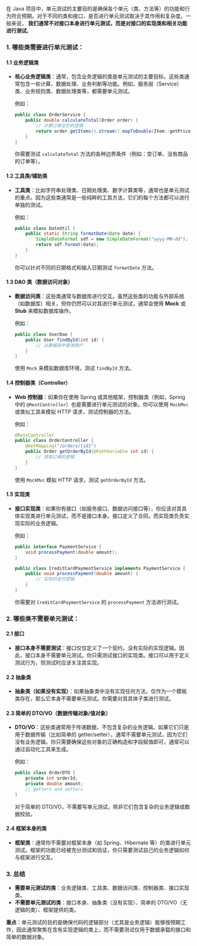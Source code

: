 在 Java 项目中，单元测试的主要目的是确保各个单元（类、方法等）的功能和行为符合预期。对于不同的类和接口，是否进行单元测试取决于其作用和复杂度。一般来说，
**我们通常不对接口本身进行单元测试，而是对接口的实现类和相关功能进行测试**。

### 1. **哪些类需要进行单元测试：**

#### 1.1 **业务逻辑类**

* **核心业务逻辑类**：通常，包含业务逻辑的类是单元测试的主要目标。这些类通常包含一些计算、数据处理、业务判断等功能。例如，服务层（Service）类、业务规则类、数据处理类等，都需要单元测试。

  例如：

  ```java
  public class OrderService {
      public double calculateTotal(Order order) {
          // 计算订单总价的逻辑
          return order.getItems().stream().mapToDouble(Item::getPrice).sum();
      }
  }
  ```

  你需要测试 `calculateTotal` 方法的各种边界条件（例如：空订单、没有商品的订单等）。

#### 1.2 **工具类/辅助类**

* **工具类**：比如字符串处理类、日期处理类、数字计算类等，通常也是单元测试的重点。因为这些类通常是一些纯粹的工具方法，它们的每个方法都可以进行单独的测试。

  例如：

  ```java
  public class DateUtil {
      public static String formatDate(Date date) {
          SimpleDateFormat sdf = new SimpleDateFormat("yyyy-MM-dd");
          return sdf.format(date);
      }
  }
  ```

  你可以针对不同的日期格式和输入日期测试 `formatDate` 方法。

#### 1.3 **DAO 类（数据访问对象）**

* **数据访问类**：这些类通常与数据库进行交互。虽然这些类的功能与外部系统（如数据库）相关，但你仍然可以对其进行单元测试，通常会使用
  **Mock** 或 **Stub** 来模拟数据库操作。

  例如：

  ```java
  public class UserDao {
      public User findById(int id) {
          // 从数据库中查询用户
      }
  }
  ```

  使用 `Mock` 来模拟数据库环境，测试 `findById` 方法。

#### 1.4 **控制器类（Controller）**

* **Web 控制器**：如果你在使用 Spring 或其他框架，控制器类（例如，Spring 中的 `@RestController`）也是需要进行单元测试的对象。你可以使用
  `MockMvc` 或类似工具来模拟 HTTP 请求，测试控制器的方法。

  例如：

  ```java
  @RestController
  public class OrderController {
      @GetMapping("/orders/{id}")
      public Order getOrderById(@PathVariable int id) {
          // 获取订单的逻辑
      }
  }
  ```

  使用 `MockMvc` 模拟 HTTP 请求，测试 `getOrderById` 方法。

#### 1.5 **实现类**

* **接口实现类**：如果你有接口（如服务接口、数据访问接口等），你应该对其具体实现类进行单元测试，而不是接口本身。接口定义了合同，而实现类负责实现实际的业务逻辑。

  例如：

  ```java
  public interface PaymentService {
      void processPayment(double amount);
  }

  public class CreditCardPaymentService implements PaymentService {
      public void processPayment(double amount) {
          // 实际的支付逻辑
      }
  }
  ```

  你需要对 `CreditCardPaymentService` 的 `processPayment` 方法进行测试。

### 2. **哪些类不需要单元测试：**

#### 2.1 **接口**

* **接口本身不需要测试**：接口仅仅定义了一个契约，没有实际的实现逻辑。因此，接口本身不需要单元测试。你只需测试接口的实现类。接口可以用于定义测试行为，但测试时应该关注其实现。

#### 2.2 **抽象类**

* **抽象类（如果没有实现）**：如果抽象类中没有实现任何方法，仅作为一个模板类存在，那么它本身不需要单元测试。你需要对其具体子类进行测试。

#### 2.3 **简单的 DTO/VO（数据传输对象/值对象）**

* **DTO/VO**：这些类通常用于传递数据，不包含复杂的业务逻辑。如果它们只是用于数据传输（比如简单的
  getter/setter），通常不需要单元测试，因为它们没有业务逻辑。你只需要确保这些对象的正确构造和字段赋值即可，通常可以通过自动化工具来生成。

  例如：

  ```java
  public class OrderDTO {
      private int orderId;
      private double amount;
      // getters and setters
  }
  ```

  对于简单的 DTO/VO，不需要写单元测试，除非它们包含复杂的业务逻辑或数据校验。

#### 2.4 **框架本身的类**

* **框架类**：通常你不需要对框架本身（如 Spring、Hibernate 等）的类进行单元测试。框架的功能已经被充分测试和验证，你只需要测试自己的业务逻辑如何与框架进行交互。

### 3. **总结**

* **需要单元测试的类**：业务逻辑类、工具类、数据访问类、控制器类、接口实现类。
* **不需要单元测试的类**：接口本身、抽象类（没有实现）、简单的 DTO/VO（无逻辑的类）、框架提供的类。

**重点**：单元测试的目的是确保代码的逻辑部分（尤其是业务逻辑）能够按预期工作，因此通常聚焦在含有实现逻辑的类上，而不需要测试仅用于数据承载的接口和简单的数据对象。
